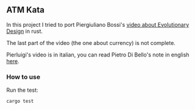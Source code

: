 ## ATM Kata

In this project I tried to port Piergiuliano Bossi's [video about Evolutionary Design](https://www.youtube.com/watch?v=C94BmuMi8Bo) in rust.

The last part of the video (the one about currency) is not complete. 

Pierluigi's video is in italian, you can read Pietro Di Bello's note in english [here](https://hackmd.io/5TLyrYN-Tc-3tihcuuuUiw?view).
### How to use

Run the test:

```
cargo test
```